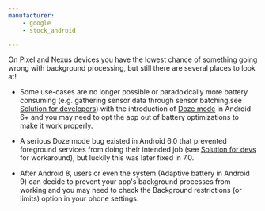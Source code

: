 ```yaml
---
manufacturer: 
    - google
    - stock_android

---
```


 On Pixel and Nexus devices you have the lowest chance of something going wrong with background processing, but still there are
  several places to look at!


  * Some use-cases are no longer possible or paradoxically more battery consuming (e.g. gathering sensor data through sensor batching,see [Solution for developers](#dev-solution)) with the introduction of [Doze mode](https://developer.android.com/training/monitoring-device-state/doze-standby) in Android 6+ and you may need to opt the app out of battery optimizations to make it work properly.


  * A serious Doze mode bug existed in Android 6.0 that prevented foreground services from doing their intended job (see [Solution for devs](#dev-solution) for workaround), but luckily this was later fixed in 7.0.


  * After Android 8, users or even the system (Adaptive battery in Android 9) can decide to prevent your app's background processes from working and you may need to check the Background restrictions (or limits) option in your phone settings.
